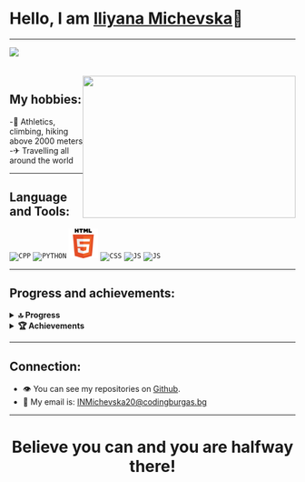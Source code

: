 # Hello, I am [Iliyana Michevska](https://github.com/INMichevska20/INMichevska20/)👋

<hr>

<p align="left"> <img src="https://komarev.com/ghpvc/?username=INMichevska20&label=Profile%20views&color=0e75b6&style=flat" /> </p>

<br>

<img align="right" height="250" width="375" alt="" src="https://i.pinimg.com/originals/f8/41/ac/f841ac2befaedda240c55a06b23b33ec.gif" />

## My hobbies:
-🗻 Athletics, climbing, hiking above 2000 meters<br>
-✈ Travelling all around the world

<hr>

## Language and Tools:

<code><img alt="CPP" width="38px" src="https://brandslogos.com/wp-content/uploads/images/large/c-logo.png" ></code>
<code><img alt="PYTHON" width="43px" src="https://upload.wikimedia.org/wikipedia/commons/thumb/c/c3/Python-logo-notext.svg/800px-Python-logo-notext.svg.png" ></code>
<code><img alt="HTML" width="52px" src="https://raw.githubusercontent.com/github/explore/80688e429a7d4ef2fca1e82350fe8e3517d3494d/topics/html/html.png" ></code>
<code><img alt="CSS" width="37px" src="https://upload.wikimedia.org/wikipedia/commons/d/d5/CSS3_logo_and_wordmark.svg" ></code>
<code><img alt="JS" width="42px" height = "42px" src="https://upload.wikimedia.org/wikipedia/commons/thumb/9/99/Unofficial_JavaScript_logo_2.svg/1024px-Unofficial_JavaScript_logo_2.svg.png"></code>
<code><img alt="JS" width= "120px" height = "42px" src="https://upload.wikimedia.org/wikipedia/commons/thumb/7/7e/Node.js_logo_2015.svg/2560px-Node.js_logo_2015.svg.png"></code>
<hr>


## Progress and  achievements:

<details>	
  <summary><b>🔝 Progress</b></summary>

![Grade](https://github-readme-stats.vercel.app/api?username=INMichevska20&show_icons=true&theme=radical&count_private=true)
</details>

<details>
<summary><b>🏆 Achievements</b></summary>
  
<code><a href ="https://www.credly.com/earner/earned/badge/df473dbb-8472-42d6-b9ed-c60faa484dc7"><img align="left" alt="Word Office 2016" width="90px" src="https://images.credly.com/size/680x680/images/fd092703-61db-4e9f-9c7c-2211d44ca87d/MOS_Word.png" ></a>
  <br>
  <br>
  <br>
<a href ="https://www.credly.com/earner/earned/badge/db6334b6-9c64-4421-bec4-967556511fa2"><img align="left" alt="Word Office 2016" width="90px" src="https://images.credly.com/size/680x680/images/241488f4-9110-41aa-804e-51a8f8ba430d/MTA-Introduction_to_Programming_Using_HTML_and_CSS-600x600.png" ></a></code>
  <br>
  <br>
  <br>
  <br>
  <br>
  <br>
</details>


<hr>

## Connection:

- 👁‍ You can see my repositories on [Github](https://github.com/INMichevska20?tab=repositories). 
- 📧 My email is: INMichevska20@codingburgas.bg

<hr>
<div align="center">

# Believe you can and you are halfway there!

</div>
